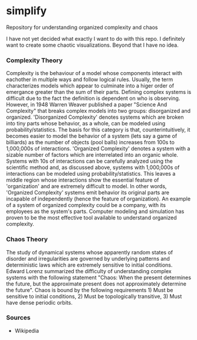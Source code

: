 # simplify
Repository for understanding organized complexity and chaos

I have not yet decided what exactly I want to do with this repo. I definitely want to create some chaotic visualizations. Beyond that I have no idea.

### Complexity Theory  
Complexity is the behaviour of a model whose components interact with eachother in multiple ways and follow logical rules. Usually, the term characterizes models which appear to culminate into a higer order of emergance greater than the sum of their parts. Defining complex systems is difficult due to the fact the definition is dependent on who is observing. However, in 1948 Warren Weaver published a paper "Science And Complexity" that breaks complex models into two groups: disorganized and organized. 'Disorganized Complexity' denotes systems which are broken into tiny parts whose behavior, as a whole, can be modeled using probability/statistics. The basis for this category is that, counterintuitively, it becomes easier to model the behavior of a system (lets say a game of billiards) as the number of objects (pool balls) increases from 100s to 1,000,000s of interactions. 'Organized Complexity' denotes a system with a sizable number of factors which are interrelated into an organic whole. Systems with 10s of interactions can be carefully analyzed using the scientific method and, as discussed above, systems with 1,000,000s of interactions can be modeled using probability/statistics. This leaves a middle region whose interactions show the essential feature of 'organization' and are extremely difficult to model. In other words, 'Organized Complexity' systems emit behavior its original parts are incapable of independently (hence the feature of organization). An example of a system of organized complexity could be a company, with its employees as the system's parts. Computer modeling and simulation has proven to be the most effective tool available to understand organized complexity.

### Chaos Theory  
The study of dynamical systems whose apparently random states of disorder and irregularities are governed by underlying patterns and deterministic laws which are extremely sensitive to initial conditions. Edward Lorenz summarized the difficulty of understanding complex systems with the following statement "Chaos: When the present determines the future, but the approximate present does not approximately determine the future". Chaos is bound by the following requirements 1) Must be sensitive to initial conditions, 2) Must be topologically transitive, 3) Must have dense periodic orbits.

### Sources  
  - Wikipedia
